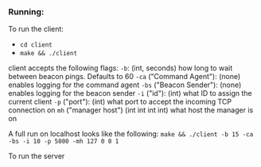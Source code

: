 ### Running:
To run the client:
- `cd client`
- `make && ./client`

client accepts the following flags:
`-b`: (int, seconds) how long to wait between beacon pings. Defaults to 60
`-ca` ("Command Agent"): (none) enables logging for the command agent
`-bs` ("Beacon Sender"): (none) enables logging for the beacon sender
`-i` ("id"): (int) what ID to assign the current client
`-p` ("port"): (int) what port to accept the incoming TCP connection on
`mh` ("manager host") (int int int int) what host the manager is on

A full run on localhost looks like the following:
`make && ./client -b 15 -ca -bs -i 10 -p 5000 -mh 127 0 0 1`

To run the server